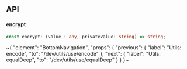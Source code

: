 

## API

#### encrypt

```ts
const encrypt: (value_: any, privateValue: string) => string;
```


~{
  "element": "BottomNavigation",
  "props": {
    "previous": {
      "label": "Utils: encode",
      "to": "/dev/utils/use/encode"
    },
    "next": {
      "label": "Utils: equalDeep",
      "to": "/dev/utils/use/equalDeep"
    }
  }
}~
